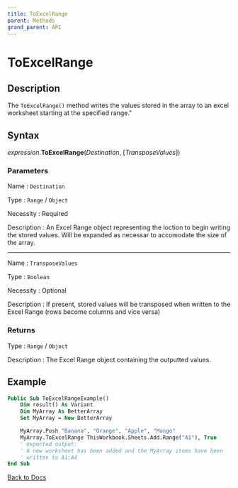 ```yaml
---
title: ToExcelRange
parent: Methods
grand_parent: API
---
```


# ToExcelRange

## Description

The `ToExcelRange()` method writes the values stored in the array to an excel worksheet starting at the specified range."


## Syntax

*expression*.**ToExcelRange**(*Destination*, [*TransposeValues*])

### Parameters

Name
: `Destination`

Type
: `Range` / `Object`

Necessity
: Required

Description
: An Excel Range object representing the loction to begin writing the stored values. Will be expanded as necessar to accomodate the size of the array.

---

Name
: `TransposeValues`

Type
: `Boolean`

Necessity
: Optional

Description
: If present, stored values will be transposed when written to the Excel Range (rows become columns and vice versa)

### Returns

Type
: `Range` / `Object`

Description
: The Excel Range object containing the outputted values.

## Example

```vb
Public Sub ToExcelRangeExample()
    Dim result() As Variant
    Dim MyArray As BetterArray
    Set MyArray = New BetterArray

    MyArray.Push "Banana", "Orange", "Apple", "Mango"
    MyArray.ToExcelRange ThisWorkbook.Sheets.Add.Range("A1"), True
    ' expected output:
    ' A new worksheet has been added and the MyArray items have been
    ' written to A1:A4
End Sub
```

[Back to Docs](https://senipah.github.io/VBA-Better-Array/)





